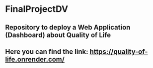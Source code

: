 # FinalProjectDV

## Repository to deploy a Web Application (Dashboard) about Quality of Life
 
## Here you can find the link: https://quality-of-life.onrender.com/
